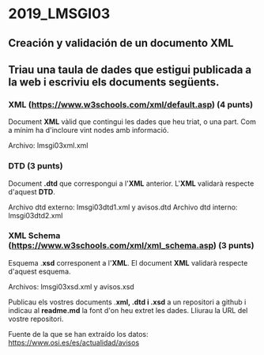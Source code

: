 # 2019_LMSGI03
## Creación y validación de un documento XML
## Triau una taula de dades que estigui publicada a la web i escriviu els documents següents.

### XML (https://www.w3schools.com/xml/default.asp) (4 punts)
Document **XML** vàlid que contingui les dades que heu triat, o una part. Com a mínim ha d'incloure vint nodes amb informació.

Archivo: lmsgi03xml.xml


### DTD (3 punts)
Document **.dtd** que correspongui a l'**XML** anterior. L'**XML** validarà respecte d'aquest **DTD**.

Archivo dtd externo: lmsgi03dtd1.xml y avisos.dtd
Archivo dtd interno: lmsgi03dtd2.xml


### XML Schema (https://www.w3schools.com/xml/xml_schema.asp) (3 punts)
Esquema .**xsd** corresponent a l'**XML**. El document **XML** validarà respecte d'aquest esquema.

Archivos: lmsgi03xsd.xml y avisos.xsd


Publicau els vostres documents .**xml, .dtd i .xsd** a un repositori a github i indicau al **readme.md** la font d'on heu extret les dades. Lliurau la URL del vostre repositori.

Fuente de la que se han extraído los datos:
https://www.osi.es/es/actualidad/avisos
